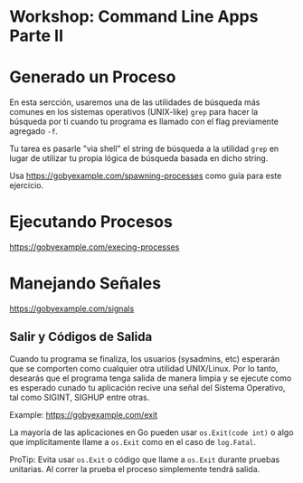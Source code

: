 # Workshop: Command Line Apps Parte II 

# Generado un Proceso
En esta sercción, usaremos una de las utilidades de búsqueda más comunes en los sistemas operativos (UNIX-like) `grep` para hacer la búsqueda por ti cuando tu programa es llamado con el flag previamente agregado `-f`.

Tu tarea es pasarle "via shell" el string de búsqueda a la utilidad `grep` en lugar de utilizar tu propia lógica de búsqueda basada en dicho string.

Usa https://gobyexample.com/spawning-processes como guía para este ejercicio.

# Ejecutando Procesos
https://gobyexample.com/execing-processes

# Manejando Señales
https://gobyexample.com/signals

## Salir y Códigos de Salida
Cuando tu programa se finaliza, los usuarios (sysadmins, etc) esperarán que se comporten como cualquier otra utilidad UNIX/Linux. Por lo tanto, desearás que el programa tenga salida de manera limpia y se ejecute como es esperado cunado tu aplicación recive una señal del Sistema Operativo, tal como SIGINT, SIGHUP entre otras.

Example: https://gobyexample.com/exit

La mayoría de las aplicaciones en Go pueden usar `os.Exit(code int)` o algo que implícitamente llame a `os.Exit` como en el caso de `log.Fatal`.

ProTip: Evita usar `os.Exit` o código que llame a `os.Exit` durante pruebas unitarias. Al correr la prueba el proceso simplemente tendrá salida.
